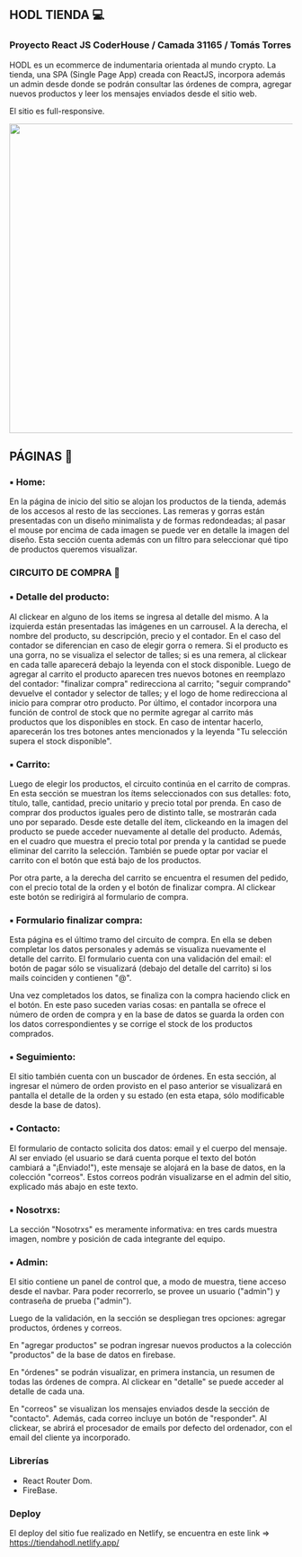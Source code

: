 ## HODL TIENDA 💻

### Proyecto React JS CoderHouse / Camada 31165 / Tomás Torres


HODL es un ecommerce de indumentaria orientada al mundo crypto. La tienda, una SPA (Single Page App) creada con ReactJS, incorpora además un admin desde donde se podrán consultar las órdenes de compra, agregar nuevos productos y leer los mensajes enviados desde el sitio web.

El sitio es full-responsive.


<img src="https://firebasestorage.googleapis.com/v0/b/hodltienda-reactcoderhouse.appspot.com/o/gif%2Fhodltienda.gif?alt=media&token=690f17fb-7d80-44a4-a75e-1439c9d94e3d" width="550"/>

## PÁGINAS  📝

### ▪ Home: 

En la página de inicio del sitio se alojan los productos de la tienda, además de los accesos al resto de las secciones. Las remeras y gorras están presentadas con un diseño minimalista y de formas redondeadas; al pasar el mouse por encima de cada imagen se puede ver en detalle la imagen del diseño. Esta sección cuenta además con un filtro para seleccionar qué tipo de productos queremos visualizar.

### CIRCUITO DE COMPRA 🛒

### ▪ Detalle del producto:

Al clickear en alguno de los items se ingresa al detalle del mismo. A la izquierda están presentadas las imágenes en un carrousel. A la derecha, el nombre del producto, su descripción, precio y el contador. En el caso del contador se diferencian en caso de elegir gorra o remera. Si el producto es una gorra, no se visualiza el selector de talles; si es una remera, al clickear en cada talle aparecerá debajo la leyenda con el stock disponible. 
Luego de agregar al carrito el producto aparecen tres nuevos botones en reemplazo del contador: "finalizar compra" redirecciona al carrito; "seguir comprando" devuelve el contador y selector de talles; y el logo de home redirecciona al inicio para comprar otro producto.
Por último, el contador incorpora una función de control de stock que no permite agregar al carrito más productos que los disponibles en stock. En caso de intentar hacerlo, aparecerán los tres botones antes mencionados y la leyenda "Tu selección supera el stock disponible".


### ▪ Carrito:

Luego de elegir los productos, el circuito continúa en el carrito de compras. En esta sección se muestran los ítems seleccionados con sus detalles: foto, título, talle, cantidad, precio unitario y precio total por prenda. En caso de comprar dos productos iguales pero de distinto talle, se mostrarán cada uno por separado. Desde este detalle del ítem, clickeando en la imagen del producto se puede acceder nuevamente al detalle del producto. Además, en el cuadro que muestra el precio total por prenda y la cantidad se puede eliminar del carrito la selección. También se puede optar por vaciar el carrito con el botón que está bajo de los productos.

Por otra parte, a la derecha del carrito se encuentra el resumen del pedido, con el precio total de la orden y el botón de finalizar compra. Al clickear este botón se redirigirá al formulario de compra.


### ▪ Formulario finalizar compra:

Esta página es el último tramo del circuito de compra. En ella se deben completar los datos personales y además se visualiza nuevamente el detalle del carrito. El formulario cuenta con una validación del email: el botón de pagar sólo se visualizará (debajo del detalle del carrito) si los mails coinciden y contienen "@".

Una vez completados los datos, se finaliza con la compra haciendo click en el botón. En este paso suceden varias cosas: en pantalla se ofrece el número de orden de compra y en la base de datos se guarda la orden con los datos correspondientes y se corrige el stock de los productos comprados.


### ▪ Seguimiento: 

El sitio también cuenta con un buscador de órdenes. En esta sección, al ingresar el número de orden provisto en el paso anterior se visualizará en pantalla el detalle de la orden y su estado (en esta etapa, sólo modificable desde la base de datos).

### ▪ Contacto:

El formulario de contacto solicita dos datos: email y el cuerpo del mensaje. Al ser enviado (el usuario se dará cuenta porque el texto del botón cambiará a "¡Enviado!"), este mensaje se alojará en la base de datos, en la colección "correos". Estos correos podrán visualizarse en el admin del sitio, explicado más abajo en este texto.

### ▪ Nosotrxs:

La sección "Nosotrxs" es meramente informativa: en tres cards muestra imagen, nombre y posición de cada integrante del equipo.

### ▪ Admin:

El sitio contiene un panel de control que, a modo de muestra, tiene acceso desde el navbar. Para poder recorrerlo, se provee un usuario ("admin") y contraseña de prueba ("admin"). 

Luego de la validación, en la sección se despliegan tres opciones: agregar productos, órdenes y correos.

En "agregar productos" se podran ingresar nuevos productos a la colección "productos" de la base de datos en firebase.

En "órdenes" se podrán visualizar, en primera instancia, un resumen de todas las órdenes de compra. Al clickear en "detalle" se puede acceder al detalle de cada una.

En "correos" se visualizan los mensajes enviados desde la sección de "contacto". Además, cada correo incluye un botón de "responder". Al clickear, se abrirá el procesador de emails por defecto del ordenador, con el email del cliente ya incorporado.

### Librerías

- React Router Dom.
- FireBase.


### Deploy

El deploy del sitio fue realizado en Netlify, se encuentra en este link => https://tiendahodl.netlify.app/
